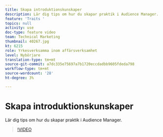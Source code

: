 ```yaml
---
title: Skapa introduktionskunskaper
description: Lär dig tips om hur du skapar praktik i Audience Manager.
feature: 'Traits '
topics: null
activity: use
doc-type: feature video
team: Technical Marketing
thumbnail: 40267.jpg
kt: 6215
role: Yrkesverksamma inom affärsverksamhet
level: Nybörjare
translation-type: tm+mt
source-git-commit: a7dc335e75697a7b1720eccdadbb9605fdeda798
workflow-type: tm+mt
source-wordcount: '28'
ht-degree: 3%

---
```



# Skapa introduktionskunskaper

Lär dig tips om hur du skapar praktik i Audience Manager.

>[!VIDEO](https://video.tv.adobe.com/v/40267/?quality=12&learn=on)

